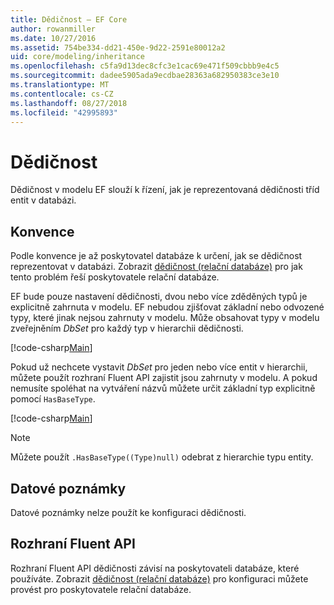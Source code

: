 ```yaml
---
title: Dědičnost – EF Core
author: rowanmiller
ms.date: 10/27/2016
ms.assetid: 754be334-dd21-450e-9d22-2591e80012a2
uid: core/modeling/inheritance
ms.openlocfilehash: c5fa9d13dec8cfc3e1cac69e471f509cbbb9e4c5
ms.sourcegitcommit: dadee5905ada9ecdbae28363a682950383ce3e10
ms.translationtype: MT
ms.contentlocale: cs-CZ
ms.lasthandoff: 08/27/2018
ms.locfileid: "42995893"
---
```

# <a name="inheritance"></a>Dědičnost

Dědičnost v modelu EF slouží k řízení, jak je reprezentovaná dědičnosti tříd entit v databázi.

## <a name="conventions"></a>Konvence

Podle konvence je až poskytovatel databáze k určení, jak se dědičnost reprezentovat v databázi. Zobrazit [dědičnost (relační databáze)](relational/inheritance.md) pro jak tento problém řeší poskytovatele relační databáze.

EF bude pouze nastavení dědičnosti, dvou nebo více zděděných typů je explicitně zahrnuta v modelu. EF nebudou zjišťovat základní nebo odvozené typy, které jinak nejsou zahrnuty v modelu. Může obsahovat typy v modelu zveřejněním *DbSet<TEntity>*  pro každý typ v hierarchii dědičnosti.

[!code-csharp[Main](../../../samples/core/Modeling/Conventions/Samples/InheritanceDbSets.cs?highlight=3-4&name=Model)]

Pokud už nechcete vystavit *DbSet<TEntity>*  pro jeden nebo více entit v hierarchii, můžete použít rozhraní Fluent API zajistit jsou zahrnuty v modelu.
A pokud nemusíte spoléhat na vytváření názvů můžete určit základní typ explicitně pomocí `HasBaseType`.

[!code-csharp[Main](../../../samples/core/Modeling/Conventions/Samples/InheritanceModelBuilder.cs?highlight=7&name=Context)]

> [!NOTE]
> Můžete použít `.HasBaseType((Type)null)` odebrat z hierarchie typu entity.

## <a name="data-annotations"></a>Datové poznámky

Datové poznámky nelze použít ke konfiguraci dědičnosti.

## <a name="fluent-api"></a>Rozhraní Fluent API

Rozhraní Fluent API dědičnosti závisí na poskytovateli databáze, které používáte. Zobrazit [dědičnost (relační databáze)](relational/inheritance.md) pro konfiguraci můžete provést pro poskytovatele relační databáze.
